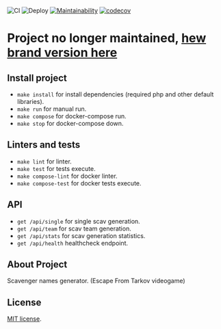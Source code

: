 ![CI](https://github.com/solar05/Scavgen/workflows/CI/badge.svg)
![Deploy](https://github.com/solar05/Scavgen/actions/workflows/deploy.yml/badge.svg)
[![Maintainability](https://api.codeclimate.com/v1/badges/b4dfb987e53526f51301/maintainability)](https://codeclimate.com/github/solar05/Scavgen/maintainability)
[![codecov](https://codecov.io/gh/solar05/Scavgen/branch/master/graph/badge.svg?token=QA2GS6MX3M)](https://codecov.io/gh/solar05/Scavgen)

# Project no longer maintained, [hew brand version here](https://github.com/solar05/neuro_scav)

## Install project
- `make install` for install dependencies (required php and other default libraries).
- `make run` for manual run.
- `make compose` for docker-compose run.
- `make stop` for docker-compose down.

## Linters and tests
- `make lint` for linter.
- `make test` for tests execute.
- `make compose-lint` for docker linter.
- `make compose-test` for docker tests execute.

## API
- `get /api/single` for single scav generation.
- `get /api/team` for scav team generation.
- `get /api/stats` for scav generation statistics.
- `get /api/health` healthcheck endpoint.

## About Project
Scavenger names generator. (Escape From Tarkov videogame)

## License
[MIT license](https://opensource.org/licenses/MIT).

